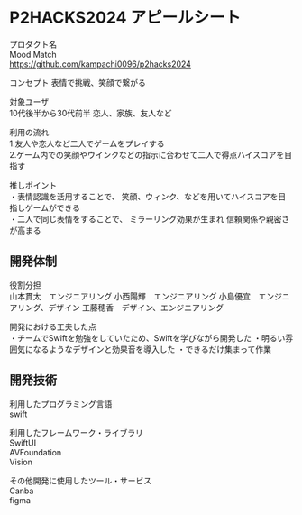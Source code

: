 # P2HACKS2024 アピールシート 

プロダクト名  
Mood Match  
https://github.com/kampachi0096/p2hacks2024

コンセプト 
表情で挑戦、笑顔で繋がる

対象ユーザ  
10代後半から30代前半
恋人、家族、友人など

利用の流れ  
1.友人や恋人など二人でゲームをプレイする  
2.ゲーム内での笑顔やウインクなどの指示に合わせて二人で得点ハイスコアを目指す

推しポイント  
・表情認識を活用することで、 笑顔、ウィンク、などを用いてハイスコアを目指しゲームができる  
・二人で同じ表情をすることで、 ミラーリング効果が生まれ 信頼関係や親密さが高まる

## 開発体制  

役割分担  
山本貫太　エンジニアリング
小西陽輝　エンジニアリング
小島優宜　エンジニアリング、デザイン
工藤穂香　デザイン、エンジニアリング

開発における工夫した点  
・チームでSwiftを勉強をしていたため、Swiftを学びながら開発した
・明るい雰囲気になるようなデザインと効果音を導入した
・できるだけ集まって作業

## 開発技術 

利用したプログラミング言語  
swift

利用したフレームワーク・ライブラリ  
SwiftUI  
AVFoundation  
Vision  

その他開発に使用したツール・サービス  
Canba  
figma   
